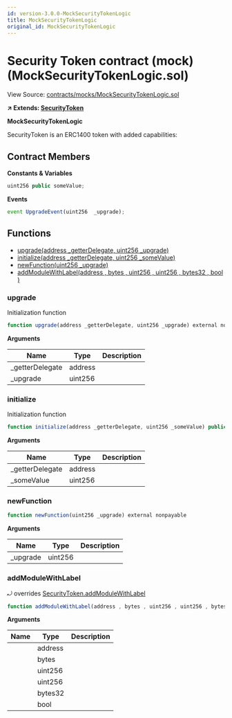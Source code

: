 ```yaml
---
id: version-3.0.0-MockSecurityTokenLogic
title: MockSecurityTokenLogic
original_id: MockSecurityTokenLogic
---
```


# Security Token contract (mock) (MockSecurityTokenLogic.sol)

View Source: [contracts/mocks/MockSecurityTokenLogic.sol](../../contracts/mocks/MockSecurityTokenLogic.sol)

**↗ Extends: [SecurityToken](SecurityToken.md)**

**MockSecurityTokenLogic**

SecurityToken is an ERC1400 token with added capabilities:

## Contract Members
**Constants & Variables**

```js
uint256 public someValue;

```

**Events**

```js
event UpgradeEvent(uint256  _upgrade);
```

## Functions

- [upgrade(address _getterDelegate, uint256 _upgrade)](#upgrade)
- [initialize(address _getterDelegate, uint256 _someValue)](#initialize)
- [newFunction(uint256 _upgrade)](#newfunction)
- [addModuleWithLabel(address , bytes , uint256 , uint256 , bytes32 , bool )](#addmodulewithlabel)

### upgrade

Initialization function

```js
function upgrade(address _getterDelegate, uint256 _upgrade) external nonpayable
```

**Arguments**

| Name        | Type           | Description  |
| ------------- |------------- | -----|
| _getterDelegate | address |  | 
| _upgrade | uint256 |  | 

### initialize

Initialization function

```js
function initialize(address _getterDelegate, uint256 _someValue) public nonpayable
```

**Arguments**

| Name        | Type           | Description  |
| ------------- |------------- | -----|
| _getterDelegate | address |  | 
| _someValue | uint256 |  | 

### newFunction

```js
function newFunction(uint256 _upgrade) external nonpayable
```

**Arguments**

| Name        | Type           | Description  |
| ------------- |------------- | -----|
| _upgrade | uint256 |  | 

### addModuleWithLabel

⤾ overrides [SecurityToken.addModuleWithLabel](SecurityToken.md#addmodulewithlabel)

```js
function addModuleWithLabel(address , bytes , uint256 , uint256 , bytes32 , bool ) public nonpayable
```

**Arguments**

| Name        | Type           | Description  |
| ------------- |------------- | -----|
|  | address |  | 
|  | bytes |  | 
|  | uint256 |  | 
|  | uint256 |  | 
|  | bytes32 |  | 
|  | bool |  | 

